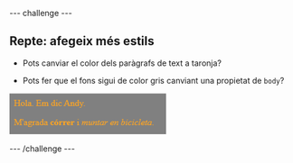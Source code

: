 --- challenge ---

## Repte: afegeix més estils

+ Pots canviar el color dels paràgrafs de text a taronja?

+ Pots fer que el fons sigui de color gris canviant una propietat de `body`?

![captura de pantalla](images/birthday-more-style.png)

--- /challenge ---